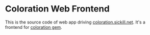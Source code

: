 # Coloration Web Frontend

This is the source code of web app driving [coloration.sickill.net](http://coloration.sickill.net). It's a frontend for [coloration gem](http://rubygems.org/gems/coloration).
